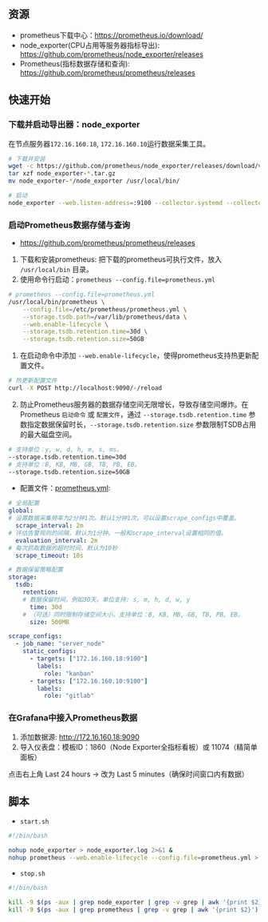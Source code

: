 ## 资源

- prometheus下载中心：https://prometheus.io/download/
- node_exporter(CPU占用等服务器指标导出): https://github.com/prometheus/node_exporter/releases
- Prometheus(指标数据存储和查询): https://github.com/prometheus/prometheus/releases


## 快速开始

### 下载并启动导出器：node_exporter

在节点服务器`172.16.160.18`, `172.16.160.10`运行数据采集工具。

```bash
# 下载并安装
wget -c https://github.com/prometheus/node_exporter/releases/download/v1.9.1/node_exporter-1.9.1.linux-amd64.tar.gz
tar xzf node_exporter-*.tar.gz
mv node_exporter-*/node_exporter /usr/local/bin/

# 启动
node_exporter --web.listen-address=:9100 --collector.systemd --collector.systemd.unit-whitelist="(docker|sshd)"
```

### 启动Prometheus数据存储与查询

- https://github.com/prometheus/prometheus/releases

1. 下载和安装prometheus: 把下载的prometheus可执行文件，放入 `/usr/local/bin` 目录。
2. 使用命令行启动：`prometheus --config.file=prometheus.yml`

```bash
# prometheus --config.file=prometheus.yml
/usr/local/bin/prometheus \
    --config.file=/etc/prometheus/prometheus.yml \
    --storage.tsdb.path=/var/lib/prometheus/data \
    --web.enable-lifecycle \
    --storage.tsdb.retention.time=30d \
    --storage.tsdb.retention.size=50GB

```

1. 在启动命令中添加 `--web.enable-lifecycle`，使得prometheus支持热更新配置文件。

```bash
# 热更新配置文件
curl -X POST http://localhost:9090/-/reload
```

2. 防止Prometheus服务器的数据存储空间无限增长，导致存储空间爆炸。在Prometheus `启动命令` 或 `配置文件`，通过 `--storage.tsdb.retention.time` 参数指定数据保留时长，`--storage.tsdb.retention.size` 参数限制TSDB占用的最大磁盘空间。

```bash
# 支持单位：y, w, d, h, m, s, ms。
--storage.tsdb.retention.time=30d
# 支持单位：B, KB, MB, GB, TB, PB, EB。
--storage.tsdb.retention.size=50GB
```

- 配置文件：[prometheus.yml](prometheus.yml):

```yaml
# 全局配置
global:
# 设置数据采集频率为2分钟1次。默认1分钟1次。可以设置scrape_configs中覆盖。
  scrape_interval: 2m
# 评估告警规则的间隔，默认为1分钟。一般和scrape_interval设置相同的值。
  evaluation_interval: 2m
# 每次抓取数据的超时时间，默认为10秒 
  scrape_timeout: 10s

# 数据保留策略配置
storage:
  tsdb:
    retention:
    # 数据保留时间，例如30天。单位支持: s, m, h, d, w, y
      time: 30d
    # （可选）同时限制存储空间大小。支持单位：B, KB, MB, GB, TB, PB, EB。
      size: 500MB

scrape_configs:
  - job_name: "server_node"
    static_configs:
      - targets: ["172.16.160.18:9100"]
        labels:
          role: "kanban"
      - targets: ["172.16.160.10:9100"]
        labels:
          role: "gitlab"
```

### 在Grafana中接入Prometheus数据

1. ​​添加数据源: http://172.16.160.18:9090
2. 导入仪表盘​​：模板ID：​​1860​​（Node Exporter全指标看板）或 11074​​（精简单面板）


点击右上角 Last 24 hours → 改为 ​​Last 5 minutes​​（确保时间窗口内有数据）


## 脚本

- `start.sh`

```bash
#!/bin/bash

nohup node_exporter > node_exporter.log 2>&1 &
nohup prometheus --web.enable-lifecycle --config.file=prometheus.yml > prometheus.log 2>&1 &
```
- `stop.sh`

```bash
#!/bin/bash

kill -9 $(ps -aux | grep node_exporter | grep -v grep | awk '{print $2}')
kill -9 $(ps -aux | grep prometheus | grep -v grep | awk '{print $2}')
```